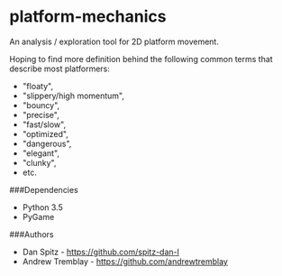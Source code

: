 # platform-mechanics
An analysis / exploration tool for 2D platform movement. 

Hoping to find more definition behind the following common terms that describe most platformers: 
* "floaty", 
* "slippery/high momentum", 
* "bouncy", 
* "precise", 
* "fast/slow", 
* "optimized", 
* "dangerous", 
* "elegant", 
* "clunky", 
* etc.


###Dependencies
* Python 3.5
* PyGame

###Authors
* Dan Spitz - https://github.com/spitz-dan-l
* Andrew Tremblay - https://github.com/andrewtremblay